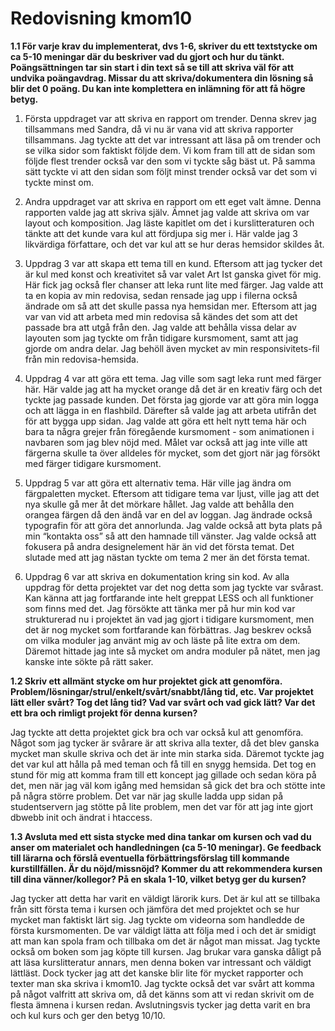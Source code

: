 ---
---
Redovisning kmom10
=========================
**1.1 För varje krav du implementerat, dvs 1-6, skriver du ett textstycke om ca 5-10 meningar där du beskriver vad du gjort och hur du tänkt. Poängsättningen tar sin start i din text så se till att skriva väl för att undvika poängavdrag. Missar du att skriva/dokumentera din lösning så blir det 0 poäng. Du kan inte komplettera en inlämning för att få högre betyg.**

1. Första uppdraget var att skriva en rapport om trender. Denna skrev jag tillsammans med Sandra, då vi nu är vana vid att skriva rapporter tillsammans. Jag tyckte att det var intressant att läsa på om trender och se vilka sidor som faktiskt följde dem. Vi kom fram till att de sidan som följde flest trender också var den som vi tyckte såg bäst ut. På samma sätt tyckte vi att den sidan som följt minst trender också var det som vi tyckte minst om.  

2. Andra uppdraget var att skriva en rapport om ett eget valt ämne. Denna rapporten valde jag att skriva själv. Ämnet jag valde att skriva om var layout och komposition. Jag läste kapitlet om det i kurslitteraturen och tänkte att det kunde vara kul att fördjupa sig mer i. Här valde jag 3 likvärdiga författare, och det var kul att se hur deras hemsidor skildes åt.

3. Uppdrag 3 var att skapa ett tema till en kund. Eftersom att jag tycker det är kul med konst och kreativitet så var valet Art Ist ganska givet för mig. Här fick jag också fler chanser att leka runt lite med färger. Jag valde att ta en kopia av min redovisa, sedan rensade jag upp i filerna också ändrade om så att det skulle passa nya hemsidan mer. Eftersom att jag var van vid att arbeta med min redovisa så kändes det som att det passade bra att utgå från den. Jag valde att behålla vissa delar av layouten som jag tyckte om från tidigare kursmoment, samt att jag gjorde om andra delar. Jag behöll även mycket av min responsivitets-fil från min redovisa-hemsida.

4. Uppdrag 4 var att göra ett tema. Jag ville som sagt leka runt med färger här. Här valde jag att ha mycket orange då det är en kreativ färg och det tyckte jag passade kunden. Det första jag gjorde var att göra min logga och att lägga in en flashbild. Därefter så valde jag att arbeta utifrån det för att bygga upp sidan. Jag valde att göra ett helt nytt tema här och bara ta några grejer från föregående kursmoment - som animationen i navbaren som jag blev nöjd med. Målet var också att jag inte ville att färgerna skulle ta över alldeles för mycket, som det gjort när jag försökt med färger tidigare kursmoment.

5. Uppdrag 5 var att göra ett alternativ tema. Här ville jag ändra om färgpaletten mycket. Eftersom att tidigare tema var ljust, ville jag att det nya skulle gå mer åt det mörkare hållet. Jag valde att behålla den orangea färgen då den ändå var en del av loggan. Jag ändrade också typografin för att göra det annorlunda. Jag valde också att byta plats på min “kontakta oss” så att den hamnade till vänster. Jag valde också att fokusera på andra designelement här än vid det första temat. Det slutade med att jag nästan tyckte om tema 2 mer än det första temat.

6. Uppdrag 6 var att skriva en dokumentation kring sin kod. Av alla uppdrag för detta projektet var det nog detta som jag tyckte var svårast. Kan känna att jag fortfarande inte helt greppat LESS och all funktioner som finns med det. Jag försökte att tänka mer på hur min kod var strukturerad nu i projektet än vad jag gjort i tidigare kursmoment, men det är nog mycket som fortfarande kan förbättras. Jag beskrev också om vilka moduler jag använt mig av och läste på lite extra om dem. Däremot hittade jag inte så mycket om andra moduler på nätet, men jag kanske inte sökte på rätt saker.

**1.2 Skriv ett allmänt stycke om hur projektet gick att genomföra. Problem/lösningar/strul/enkelt/svårt/snabbt/lång tid, etc. Var projektet lätt eller svårt? Tog det lång tid? Vad var svårt och vad gick lätt? Var det ett bra och rimligt projekt för denna kursen?**

Jag tyckte att detta projektet gick bra och var också kul att genomföra. Något som jag tycker är svårare är att skriva alla texter, då det blev ganska mycket man skulle skriva och det är inte min starka sida. Däremot tyckte jag det var kul att hålla på med teman och få till en snygg hemsida. Det tog en stund för mig att komma fram till ett koncept jag gillade och sedan köra på det, men när jag väl kom igång med hemsidan så gick det bra och stötte inte på några större problem. Det var när jag skulle ladda upp sidan på studentservern jag stötte på lite problem, men det var för att jag inte gjort dbwebb init och ändrat i htaccess.

**1.3 Avsluta med ett sista stycke med dina tankar om kursen och vad du anser om materialet och handledningen (ca 5-10 meningar). Ge feedback till lärarna och förslå eventuella förbättringsförslag till kommande kurstillfällen. Är du nöjd/missnöjd? Kommer du att rekommendera kursen till dina vänner/kollegor? På en skala 1-10, vilket betyg ger du kursen?**

Jag tycker att detta har varit en väldigt lärorik kurs. Det är kul att se tillbaka från sitt första tema i kursen och jämföra det med projektet och se hur mycket man faktiskt lärt sig.
Jag tyckte om videorna som handledde de första kursmomenten. De var väldigt lätta att följa med i och det är smidigt att man kan spola fram och tillbaka om det är något man missat. Jag tyckte också om boken som jag köpte till kursen. Jag brukar vara ganska dåligt på att läsa kurslitteratur annars, men denna boken var intressant och väldigt lättläst.
Dock tycker jag att det kanske blir lite för mycket rapporter och texter man ska skriva i kmom10. Jag tyckte också det var svårt att komma på något valfritt att skriva om, då det känns som att vi redan skrivit om de flesta ämnena i kursen redan.
Avslutningsvis tycker jag detta varit en bra och kul kurs och ger den betyg 10/10.
